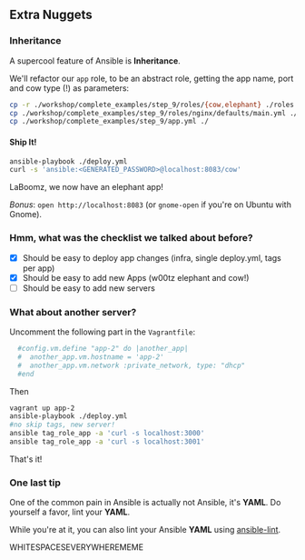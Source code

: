 ## Extra Nuggets

### Inheritance

A supercool feature of Ansible is **Inheritance**.

We'll refactor our `app` role, to be an abstract role, getting the app name, port and cow type (!) as parameters:

```bash
cp -r ./workshop/complete_examples/step_9/roles/{cow,elephant} ./roles
cp ./workshop/complete_examples/step_9/roles/nginx/defaults/main.yml ./roles/nginx/defaults/main.yml
cp ./workshop/complete_examples/step_9/app.yml ./
```

#### Ship It!

```bash
ansible-playbook ./deploy.yml
curl -s 'ansible:<GENERATED_PASSWORD>@localhost:8083/cow'
```

LaBoomz, we now have an elephant app!

_Bonus_: `open http://localhost:8083` (or `gnome-open` if you're on Ubuntu with Gnome).

### Hmm, what was the checklist we talked about before?

- [x] Should be easy to deploy app changes (infra, single deploy.yml, tags per app)
- [x] Should be easy to add new Apps (w00tz elephant and cow!)
- [ ] Should be easy to add new servers

### What about another server?

Uncomment the following part in the `Vagrantfile`:

```ruby
  #config.vm.define "app-2" do |another_app|
  #  another_app.vm.hostname = 'app-2'
  #  another_app.vm.network :private_network, type: "dhcp"
  #end
```

Then

```bash
vagrant up app-2
ansible-playbook ./deploy.yml
#no skip tags, new server!
ansible tag_role_app -a 'curl -s localhost:3000'
ansible tag_role_app -a 'curl -s localhost:3001'
```

That's it!

### One last tip

One of the common pain in Ansible is actually not Ansible, it's **YAML**.
Do yourself a favor, lint your **YAML**.

While you're at it, you can also lint your Ansible **YAML** using [ansible-lint](https://github.com/willthames/ansible-lint).

WHITESPACESEVERYWHEREMEME
